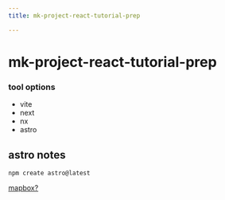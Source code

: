 ```yaml
---
title: mk-project-react-tutorial-prep

---
```


# mk-project-react-tutorial-prep

### tool options

- vite
- next
- nx
- astro


## astro notes

```
npm create astro@latest

```

[mapbox?](https://www.mapbox.com/)
